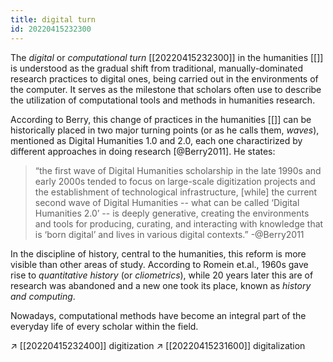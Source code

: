 ```yaml
---
title: digital turn
id: 20220415232300
---
```



The *digital* or *computational turn* [[20220415232300]] in the humanities [[]] is understood as the gradual shift from traditional, manually-dominated research practices to digital ones, being carried out in the environments of the computer. It serves as the milestone that scholars often use to describe the utilization of computational tools and methods in humanities research.

According to Berry, this change of practices in the humanities [[]] can be historically placed in two major turning points (or as he calls them, *waves*), mentioned as Digital Humanities 1.0 and 2.0, each one charactirized by different approaches in doing research [@Berry2011]. He states:

> “the first wave of Digital Humanities scholarship in the late 1990s and early 2000s tended to focus on large-scale digitization projects and the establishment of technological infrastructure, [while] the current second wave of Digital Humanities -- what can be called ‘Digital Humanities 2.0’ -- is deeply generative, creating the environments and tools for producing, curating, and interacting with knowledge that is ‘born digital’ and lives in various digital contexts.” 
-@Berry2011 

In the discipline of history, central to the humanities, this reform is more visible than other areas of study. According to Romein et.al., 1960s gave rise to *quantitative history* (or *cliometrics*), while 20 years later this are of research was abandoned and a new one took its place, known as *history and computing*. 

Nowadays, computational methods have become an integral part of the everyday life of every scholar within the field. 

↗ [[20220415232400]] digitization
↗ [[20220415231600]] digitalization

